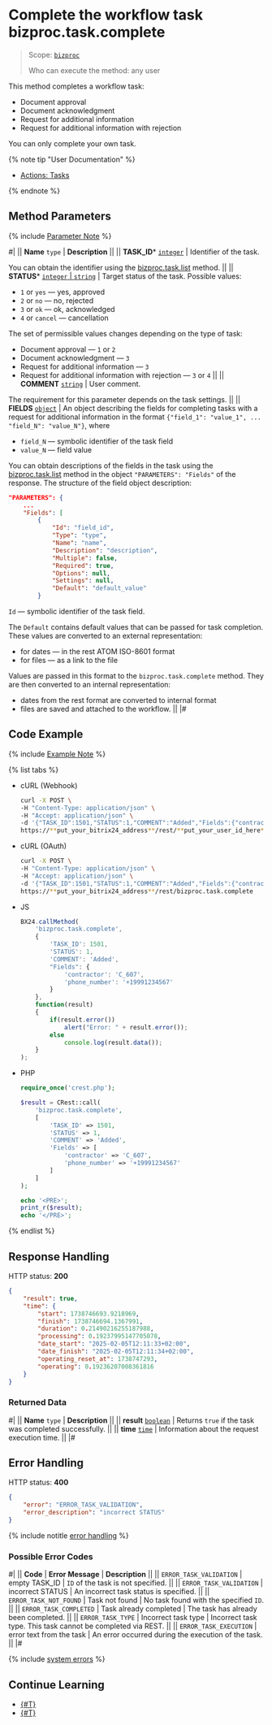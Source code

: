 # Complete the workflow task bizproc.task.complete

> Scope: [`bizproc`](../../scopes/permissions.md)
>
> Who can execute the method: any user

This method completes a workflow task:
- Document approval
- Document acknowledgment
- Request for additional information
- Request for additional information with rejection

You can only complete your own task.

{% note tip "User Documentation" %}

- [Actions: Tasks](https://helpdesk.bitrix24.com/open/11466058/)

{% endnote %}

## Method Parameters

{% include [Parameter Note](../../../_includes/required.md) %}

#|
|| **Name**
`type` | **Description** ||
|| **TASK_ID***
[`integer`](../../data-types.md) | Identifier of the task.

You can obtain the identifier using the [bizproc.task.list](./bizproc-task-list.md) method. ||
|| **STATUS***
[`integer` \| `string`](../../data-types.md) | Target status of the task. Possible values:

- `1` or `yes` — yes, approved
- `2` or `no` — no, rejected
- `3` or `ok` — ok, acknowledged
- `4` or `cancel` — cancellation

The set of permissible values changes depending on the type of task:
- Document approval — `1` or `2`
- Document acknowledgment — `3`
- Request for additional information — `3`
- Request for additional information with rejection — `3` or `4`
||
|| **COMMENT**
[`string`](../../data-types.md) | User comment.

The requirement for this parameter depends on the task settings. ||
|| **FIELDS**
[`object`](../../data-types.md) | An object describing the fields for completing tasks with a request for additional information in the format `{"field_1": "value_1", ... "field_N": "value_N"}`, where
- `field_N` — symbolic identifier of the task field
- `value_N` — field value

You can obtain descriptions of the fields in the task using the [bizproc.task.list](./bizproc-task-list.md) method in the object `"PARAMETERS": "Fields"` of the response. The structure of the field object description:

```json
"PARAMETERS": {
    ...
    "Fields": [
        {
            "Id": "field_id",
            "Type": "type",
            "Name": "name",
            "Description": "description",
            "Multiple": false,
            "Required": true,
            "Options": null,
            "Settings": null,
            "Default": "default_value"
        }
```

`Id` — symbolic identifier of the task field.

The `Default` contains default values that can be passed for task completion. These values are converted to an external representation:
- for dates — in the rest ATOM ISO-8601 format
- for files — as a link to the file 

Values are passed in this format to the `bizproc.task.complete` method. They are then converted to an internal representation:
- dates from the rest format are converted to internal format
- files are saved and attached to the workflow. ||
|#

## Code Example

{% include [Example Note](../../../_includes/examples.md) %}

{% list tabs %}

- cURL (Webhook)

    ```bash
    curl -X POST \
    -H "Content-Type: application/json" \
    -H "Accept: application/json" \
    -d '{"TASK_ID":1501,"STATUS":1,"COMMENT":"Added","Fields":{"contractor":"C_607","phone_number":"+19991234567"}}' \
    https://**put_your_bitrix24_address**/rest/**put_your_user_id_here**/**put_your_webhook_here**/bizproc.task.complete
    ```

- cURL (OAuth)

    ```bash
    curl -X POST \
    -H "Content-Type: application/json" \
    -H "Accept: application/json" \
    -d '{"TASK_ID":1501,"STATUS":1,"COMMENT":"Added","Fields":{"contractor":"C_607","phone_number":"+19991234567"},"auth":"**put_access_token_here**"}' \
    https://**put_your_bitrix24_address**/rest/bizproc.task.complete
    ```

- JS

    ```js
    BX24.callMethod(
        'bizproc.task.complete',
        {
            'TASK_ID': 1501,
            'STATUS': 1,
            'COMMENT': 'Added',
            "Fields": {
                'contractor': 'C_607',
                'phone_number': '+19991234567'
            }
        },
        function(result)
        {
            if(result.error())
                alert("Error: " + result.error());
            else
                console.log(result.data());
        }
    );
    ```

- PHP

    ```php
    require_once('crest.php');

    $result = CRest::call(
        'bizproc.task.complete',
        [
            'TASK_ID' => 1501,
            'STATUS' => 1,
            'COMMENT' => 'Added',
            'Fields' => [
                'contractor' => 'C_607',
                'phone_number' => '+19991234567'
            ]
        ]
    );

    echo '<PRE>';
    print_r($result);
    echo '</PRE>';
    ```

{% endlist %}

## Response Handling

HTTP status: **200**

```json
{
    "result": true,
    "time": {
        "start": 1738746693.9218969,
        "finish": 1738746694.1367991,
        "duration": 0.21490216255187988,
        "processing": 0.19237995147705078,
        "date_start": "2025-02-05T12:11:33+02:00",
        "date_finish": "2025-02-05T12:11:34+02:00",
        "operating_reset_at": 1738747293,
        "operating": 0.19236207008361816
    }
}
```

### Returned Data

#|
|| **Name**
`type` | **Description** ||
|| **result**
[`boolean`](../../data-types.md) | Returns `true` if the task was completed successfully. ||
|| **time**
[`time`](../../data-types.md#time) | Information about the request execution time. ||
|#

## Error Handling

HTTP status: **400**

```json
{
    "error": "ERROR_TASK_VALIDATION",
    "error_description": "incorrect STATUS"
}
```

{% include notitle [error handling](../../../_includes/error-info.md) %}

### Possible Error Codes

#|
|| **Code** | **Error Message** | **Description** ||
|| `ERROR_TASK_VALIDATION` | empty TASK_ID | `ID` of the task is not specified. ||
|| `ERROR_TASK_VALIDATION` | incorrect STATUS | An incorrect task status is specified. ||
|| `ERROR_TASK_NOT_FOUND` | Task not found | No task found with the specified `ID`. ||
|| `ERROR_TASK_COMPLETED` | Task already completed | The task has already been completed. ||
|| `ERROR_TASK_TYPE` | Incorrect task type | Incorrect task type. This task cannot be completed via REST. ||
|| `ERROR_TASK_EXECUTION` | error text from the task | An error occurred during the execution of the task. ||
|#

 {% include [system errors](../../../_includes/system-errors.md) %}

## Continue Learning

 - [{#T}](./index.md)
 - [{#T}](./bizproc-task-list.md)